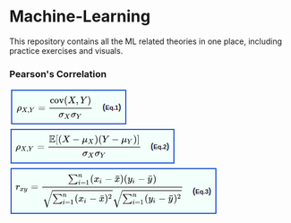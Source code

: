 # Machine-Learning
This repository contains all the ML related theories in one place, including practice exercises and visuals.

### Pearson's Correlation


<img src="https://github.com/Ankan-Das/Machine-Learning/blob/main/Theory/1.1.png" />
<img src="https://github.com/Ankan-Das/Machine-Learning/blob/main/Theory/1.2.png" />
<img src="https://github.com/Ankan-Das/Machine-Learning/blob/main/Theory/1.3.png" />

